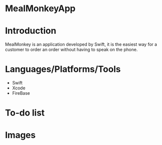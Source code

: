 # MealMonkeyApp

# Introduction

MealMonkey is an application developed by Swift, it is the easiest way for a customer to order an order without having to speak on the phone.

# Languages/Platforms/Tools
* Swift
* Xcode
* FireBase

# To-do list


# Images
